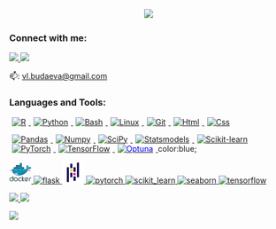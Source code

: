 <div id="header" align="center">
  <img src="https://media.tenor.com/cI3eAVLXj48AAAAC/hello-world.gif"/>
</div>

<h3 align="left">Connect with me:</h3>
<p align="left">
<a href="https://www.linkedin.com/in/aleksandra-budaeva-845096110" target="blank"> <img src="https://img.shields.io/badge/linkedin-%230077B5.svg?&style=for-the-badge&logo=linkedin&logoColor=white"> </a>
<a href="https://t.me/avbudaeva" target="_blank" rel="noreferrer"> <img src="https://img.shields.io/badge/Telegram-2CA5E0?style=for-the-badge&logo=telegram&logoColor=white"> </a>
</p>
<p align='left'>
   📫: <a href='mailto:vl.budaeva@gmail.com'>vl.budaeva@gmail.com</a>
</p>

<h3 align="left">Languages and Tools:</h3>
<p align="left"> 
  <a href="https://simpleicons.org/icons/r.svg" target="_blank" rel="noreferrer">  <img hspace="5" src="https://simpleicons.org/icons/r.svg" alt="R" width="40" height="40"/> </a>
  <a href="https://simpleicons.org/icons/python.svg" target="_blank" rel="noreferrer">  <img hspace="5" src="https://simpleicons.org/icons/python.svg" alt="Python" width="40" height="40"/> </a>
  <a href="https://simpleicons.org/icons/gnubash.svg" target="_blank" rel="noreferrer">  <img hspace="5" src="https://simpleicons.org/icons/gnubash.svg" alt="Bash" width="40" height="40"/> </a>
  <a href="https://simpleicons.org/icons/linux.svg" target="_blank" rel="noreferrer">  <img hspace="5" src="https://simpleicons.org/icons/linux.svg" alt="Linux" width="40" height="40"/> </a>
  <a href="https://simpleicons.org/icons/git.svg" target="_blank" rel="noreferrer">  <img hspace="5" src="https://simpleicons.org/icons/git.svg" alt="Git" width="40" height="40"/> </a>
  <a href="https://simpleicons.org/icons/html5.svg" target="_blank" rel="noreferrer">  <img hspace="5" src="https://simpleicons.org/icons/html5.svg" alt="Html" width="40" height="40"/> </a>
  <a href="https://simpleicons.org/icons/css3.svg" target="_blank" rel="noreferrer">  <img hspace="5" src="https://simpleicons.org/icons/css3.svg" alt="Css" width="40" height="40"/> </a>

  <a href="https://simpleicons.org/icons/pandas.svg" target="_blank" rel="noreferrer">  <img hspace="5" src="https://simpleicons.org/icons/pandas.svg" alt="Pandas" width="40" height="40"/> </a>
  <a href="https://simpleicons.org/icons/numpy.svg" target="_blank" rel="noreferrer">  <img hspace="5" src="https://simpleicons.org/icons/numpy.svg" alt="Numpy" width="40" height="40"/> </a>
  <a href="https://simpleicons.org/icons/scipy.svg" target="_blank" rel="noreferrer">  <img hspace="5" src="https://simpleicons.org/icons/scipy.svg" alt="SciPy" width="40" height="40"/> </a>
  <a href="https://www.statsmodels.org/stable/_images/statsmodels-logo-v2-no-text-dark.svg" target="_blank" rel="noreferrer">  <img hspace="5" src="https://www.statsmodels.org/stable/_images/statsmodels-logo-v2-no-text-dark.svg" alt="Statsmodels" width="40" height="40"/> </a>
  <a href="https://simpleicons.org/icons/scikitlearn.svg" target="_blank" rel="noreferrer">  <img hspace="5" src="https://simpleicons.org/icons/scikitlearn.svg" alt="Scikit-learn" width="40" height="40"/> </a>
  <a href="https://simpleicons.org/icons/pytorch.svg" target="_blank" rel="noreferrer">  <img hspace="5" src="https://simpleicons.org/icons/pytorch.svg" alt="PyTorch" width="40" height="40"/> </a>
  <a href="https://simpleicons.org/icons/tensorflow.svg" target="_blank" rel="noreferrer">  <img hspace="5" src="https://simpleicons.org/icons/tensorflow.svg" alt="TensorFlow" width="40" height="40"/> </a>
  <a href="https://avatars.githubusercontent.com/u/57251745?s=280&v=4" target="_blank" rel="noreferrer">  <img hspace="5" src="https://avatars.githubusercontent.com/u/57251745?s=280&v=4" alt="Optuna" width="40" height="40" style="color:blue;"/> </a>
  color:blue;

  

  
  <a href="https://www.docker.com/" target="_blank" rel="noreferrer"> <img src="https://raw.githubusercontent.com/devicons/devicon/master/icons/docker/docker-original-wordmark.svg" alt="docker" width="40" height="40"/> </a> 
  <a href="https://flask.palletsprojects.com/" target="_blank" rel="noreferrer"> <img src="https://www.vectorlogo.zone/logos/pocoo_flask/pocoo_flask-icon.svg" alt="flask" width="40" height="40"/> </a>
  <a href="https://pandas.pydata.org/" target="_blank" rel="noreferrer"> <img src="https://raw.githubusercontent.com/devicons/devicon/2ae2a900d2f041da66e950e4d48052658d850630/icons/pandas/pandas-original.svg" alt="pandas" width="40" height="40"/> </a>
  <a href="https://pytorch.org/" target="_blank" rel="noreferrer"> <img src="https://www.vectorlogo.zone/logos/pytorch/pytorch-icon.svg" alt="pytorch" width="40" height="40"/> </a>
  <a href="https://scikit-learn.org/" target="_blank" rel="noreferrer"> <img src="https://upload.wikimedia.org/wikipedia/commons/0/05/Scikit_learn_logo_small.svg" alt="scikit_learn" width="40" height="40"/> </a>
  <a href="https://seaborn.pydata.org/" target="_blank" rel="noreferrer"> <img src="https://seaborn.pydata.org/_images/logo-mark-lightbg.svg" alt="seaborn" width="40" height="40"/> </a>
  <a href="https://www.tensorflow.org" target="_blank" rel="noreferrer"> <img src="https://www.vectorlogo.zone/logos/tensorflow/tensorflow-icon.svg" alt="tensorflow" width="40" height="40"/> </a>
</p>

<p align='left'>
   <a href="https://github-readme-stats.vercel.app/api?username=vlbudaeva&show_icons=true">
       <img height=150 src="https://github-readme-stats.vercel.app/api?username=vlbudaeva&show_icons=true">
  </a>
  <a href="https://github-readme-stats.vercel.app/api/top-langs/?username=vlbudaeva&layout=compact">
       <img height=150 src="https://github-readme-stats.vercel.app/api/top-langs/?username=vlbudaeva&layout=compact">
  </a>
</p>

<div align="left">
   <a href="https://komarev.com/ghpvc/?username=vlbudaeva&color=DE002D">
       <img width="100px" src="https://komarev.com/ghpvc/?username=vlbudaeva&color=DE002D">
   </a>
</div>
